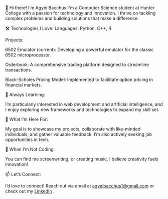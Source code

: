 👋 Hi there! I’m Agyei Bacchus
I'm a Computer Science student at Hunter College with a passion for technology and innovation. I thrive on tackling complex problems and building solutions that make a difference.

🛠️ Technologies I Love:
Languages: Python, C++, R

 Projects:

6502 Emulator (current): Developing a powerful emulator for the classic 6502 microprocessor.

Orderbook: A comprehensive trading platform designed to streamline transactions.

Black-Scholes Pricing Model: Implemented to facilitate option pricing in financial markets.

🌱 Always Learning:

I’m particularly interested in web development and artificial intelligence, and I enjoy exploring new frameworks and technologies to expand my skill set.

🎯 What I’m Here For:

My goal is to showcase my projects, collaborate with like-minded individuals, and gather valuable feedback. I’m also actively seeking job opportunities in tech.

🎨 When I’m Not Coding:

You can find me screenwriting, or creating music. I believe creativity fuels innovation!

📫 Let’s Connect:

I’d love to connect! Reach out via email at agyeibacchus1@gmail.com or check out my [LinkedIn](www.linkedin.com/in/agyei-bacchus) .

